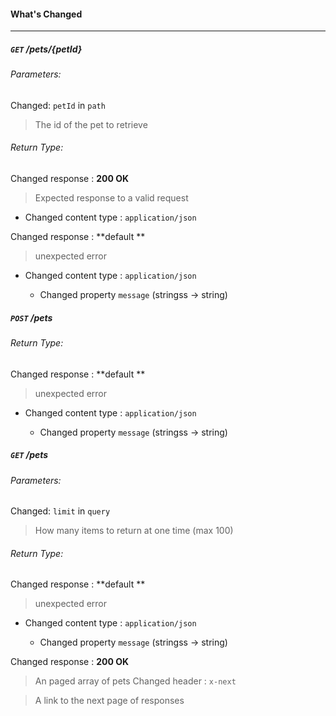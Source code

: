 #### What's Changed
---

##### `GET` /pets/{petId}


###### Parameters:

Changed: `petId` in `path`
> The id of the pet to retrieve

###### Return Type:

Changed response : **200 OK**
> Expected response to a valid request

* Changed content type : `application/json`

Changed response : **default **
> unexpected error

* Changed content type : `application/json`

    * Changed property `message` (stringss -> string)

##### `POST` /pets


###### Return Type:

Changed response : **default **
> unexpected error

* Changed content type : `application/json`

    * Changed property `message` (stringss -> string)

##### `GET` /pets


###### Parameters:

Changed: `limit` in `query`
> How many items to return at one time (max 100)

###### Return Type:

Changed response : **default **
> unexpected error

* Changed content type : `application/json`

    * Changed property `message` (stringss -> string)

Changed response : **200 OK**
> An paged array of pets
Changed header : `x-next`

> A link to the next page of responses

